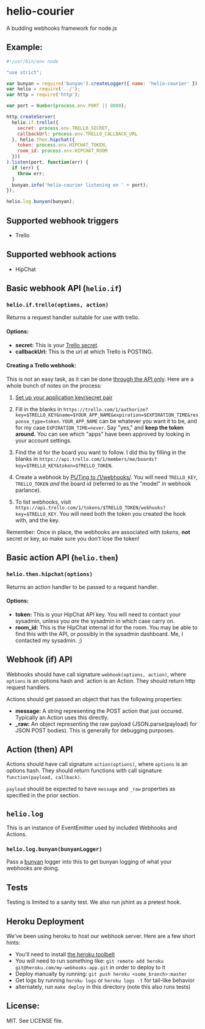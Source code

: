 # helio-courier

A budding webhooks framework for node.js

## Example:

```js
#!/usr/bin/env node

"use strict";

var bunyan = require('bunyan').createLogger({ name: 'helio-courier' });
var helio = require('../');
var http = require('http');

var port = Number(process.env.PORT || 8080);

http.createServer(
  helio.if.trello({
    secret: process.env.TRELLO_SECRET,
    callbackUrl: process.env.TRELLO_CALLBACK_URL
  }, helio.then.hipchat({
    token: process.env.HIPCHAT_TOKEN,
    room_id: process.env.HIPCHAT_ROOM
  }))
).listen(port, function(err) {
  if (err) {
    throw err;
  }
  bunyan.info('helio-courier listening on ' + port);
});

helio.log.bunyan(bunyan);
```

## Supported webhook triggers

* Trello

## Supported webhook actions

* HipChat

## Basic webhook API (`helio.if`)

### `helio.if.trello(options, action)`

Returns a request handler suitable for use with trello.

#### Options:

* **secret:** This is your [Trello secret](https://trello.com/1/appKey/generate).
* **callbackUrl:** This is the url at which Trello is POSTING.

#### Creating a Trello webhook:

This is not an easy task, as it can be done [through the API only](https://trello.com/docs/api/webhook/index.html). Here are a whole bunch of notes on the process:

1. [Set up your application key/secret pair](https://trello.com/1/appKey/generate)

2. Fill in the blanks in `https://trello.com/1/authorize?key=$TRELLO_KEY&name=$YOUR_APP_NAME&expiration=$EXPIRATION_TIME&response_type=token`. `YOUR_APP_NAME` can be whatever you want it to be, and for my case `EXPIRATION_TIME=never`. Say "yes," and **keep the token around.** You can see which "apps" have been approved by looking in your account settings.

3. Find the id for the board you want to follow. I did this by filling in the blanks in `https://api.trello.com/1/members/me/boards?key=$TRELLO_KEY&token=$TRELLO_TOKEN`.

4. Create a webhook by [PUTing to /1/webhooks/](https://trello.com/docs/api/webhook/index.html). You will need `TRELLO_KEY`, `TRELLO_TOKEN` *and* the board id (referred to as the "model" in webhook parlance).

5. To list webhooks, visit `https://api.trello.com/1/tokens/$TRELLO_TOKEN/webhooks?key=$TRELLO_KEY`. You will need both the token you created the hook with, and the key.

Remember: Once in place, the webhooks are associated with *tokens*, **not** secret or key, so make sure you don't lose the token!

## Basic action API (`helio.then`)

### `helio.then.hipchat(options)`

Returns an action handler to be passed to a request handler.

#### Options:

* **token:** This is your HipChat API key. You will need to contact your sysadmin, unless you *are* the sysadmin in which case carry on.
* **room_id:** This is the HipChat internal id for the room. You may be able to find this with the API, or possibly in the sysadmin dashboard. Me, I contacted my sysadmin. ;)

## Webhook (if) API

Webhooks should have call signature `webhook(options, action)`, where `options` is an options hash and `action is an Action. They should return http request handlers.

Actions should get passed an object that has the following properties:

* **message:** A string representing the POST action that just occured. Typically an Action uses this directly.
* **_raw:** An object representing the raw payload (JSON.parse(payload) for JSON POST bodies). This is generally for debugging purposes.

## Action (then) API

Actions should have call signature `action(options)`, where `options` is an options hash. They should return functions with call signature `function(payload, callback)`.

`payload` should be expected to have `message` and `_raw` properties as specified in the prior section.

## `helio.log`

This is an instance of EventEmitter used by included Webhooks and Actions.

### `helio.log.bunyan(bunyanLogger)`

Pass a [bunyan](https://github.com/trentm/node-bunyan) logger into this to get bunyan logging of what your webhooks are doing.

## Tests

Testing is limited to a sanity test. We also run jshint as a pretest hook.

## Heroku Deployment

We've been using heroku to host our webhook server. Here are a few short hints:

* You'll need to install [the heroku toolbelt](https://toolbelt.heroku.com/)
* You will need to run something like: `git remote add heroku git@heroku.com/my-webhooks-app.git` in order to deploy to it
* Deploy manually by running: `git push heroku <some_branch>:master`
* Get logs by running `heroku logs` or `heroku logs -t` for tail-like behavior
* alternately, run `make deploy` in this directory (note this also runs tests)

## License:

MIT. See LICENSE file.
